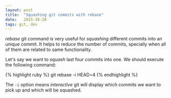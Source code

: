 ```yaml
---
layout: post
title:  "Squashing git commits with rebase"
date:   2015-10-28
tags: git, dev
---
```


*rebase* git command is very useful for *squashing* different commits into an unique
commit. It helps to reduce the number of commits, specially when all of them are
related to same functionality.

Let's say we want to *squash* last four commits into one. We should execute the following
command:

{% highlight ruby %}
git rebase -i HEAD~4
{% endhighlight %}

The `-i` option means *interactive* git will display which commits we want to pick up and
which will be squashed.

